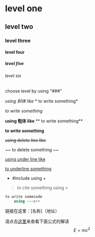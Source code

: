 # level one

## level two

### level three

#### level four

##### level five

###### level six

choose level by using "###"

*using 斜体  like*   * to write something*

*to write something*

**using 粗体 like** ** to write something**

**to write something**

~~using delete line like~~

~~ to delete something ~~

<u>using under line like</u>

<u> to underline something </u>

+ #include <iostream> using +

> to cite something using >

~~~c++
to write somecode
    using ~~~c++
~~~

链接在这里：[名称]（地址）

请点击[这里](www.baidu.com)来查看下面公式的解读
$$
E = mc^2
$$